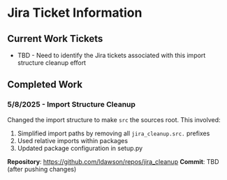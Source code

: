 # Jira Ticket Information

## Current Work Tickets

- TBD - Need to identify the Jira tickets associated with this import structure cleanup effort

## Completed Work

### 5/8/2025 - Import Structure Cleanup

Changed the import structure to make `src` the sources root. This involved:

1. Simplified import paths by removing all `jira_cleanup.src.` prefixes
2. Used relative imports within packages
3. Updated package configuration in setup.py

**Repository**: https://github.com/ldawson/repos/jira_cleanup
**Commit**: TBD (after pushing changes)
